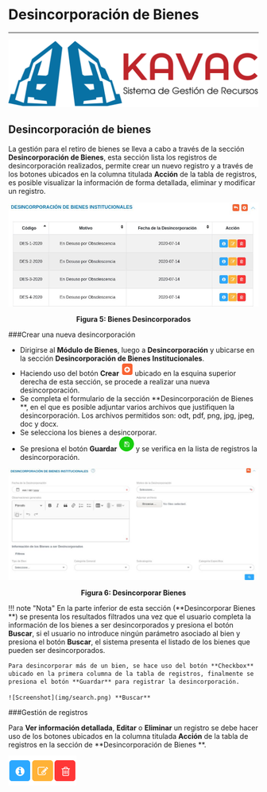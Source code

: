 # Desincorporación de Bienes  
****************************

![Screenshot](img/logokavac.png#imagen)

## Desincorporación de bienes 

La gestión para el retiro de bienes se lleva a cabo a través de la sección **Desincorporación de Bienes**, esta sección lista los registros de desincorporación realizados, permite crear un nuevo registro y a través de los botones ubicados en la columna titulada **Acción** de la tabla de registros, es posible visualizar la información de forma detallada, eliminar y modificar un registro.  


![Screenshot](img/figure_5.jpg)<div style="text-align: center;font-weight: bold">Figura 5: Bienes Desincorporados</div>

###Crear una nueva desincorporación

- Dirigirse al **Módulo de Bienes**, luego a **Desincorporación** y ubicarse en la sección **Desincorporación de Bienes Institucionales**.
- Haciendo uso del botón **Crear** ![Screenshot](img/create.png) ubicado en la esquina superior derecha de esta sección, se procede a realizar una nueva desincorporación.
- Se completa el formulario de la sección **Desincorporación de Bienes **, en el que es posible adjuntar varios archivos que justifiquen la desincorporación.  Los archivos permitidos son: odt, pdf, png, jpg, jpeg, doc y docx. 
- Se selecciona los bienes a desincorporar. 
- Se presiona el botón **Guardar** ![Screenshot](img/save.png) y se verifica en la lista de registros la desincorporación.    

![Screenshot](img/figure_6.jpg)<div style="text-align: center;font-weight: bold">Figura 6: Desincorporar Bienes </div>

!!! note "Nota"
	En la parte inferior de esta sección (**Desincorporar Bienes **) se presenta los resultados filtrados una vez que el usuario completa la información de los bienes a ser  desincorporados y presiona el botón **Buscar**, si el usuario no introduce ningún parámetro asociado al bien y presiona el botón **Buscar**, el sistema presenta el listado de los bienes que pueden ser desincorporados.    

	Para desincorporar más de un bien, se hace uso del botón **Checkbox** ubicado en la primera columna de la tabla de registros, finalmente se presiona el botón **Guardar** para registrar la desincorporación.

	![Screenshot](img/search.png) **Buscar** 

###Gestión de registros

Para **Ver información detallada**, **Editar** o **Eliminar** un registro se debe hacer uso de los botones ubicados en la columna titulada **Acción** de la tabla de registros en la sección de **Desincorporación de Bienes **.

![Screenshot](img/manage.png#imagen)

























   